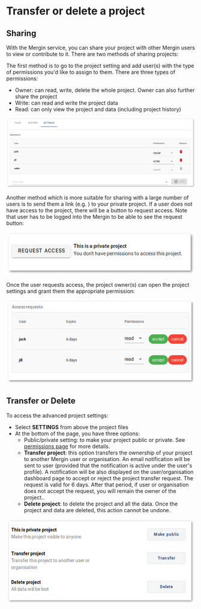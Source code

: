 # Transfer or delete a project

## Sharing

With the Mergin service, you can share your project with other Mergin users to view or contribute to it. There are two methods of sharing projects:

The first method is to go to the project setting and add user(s) with the type of permissions you'd like to assign to them. There are three types of permissions:

- Owner: can read, write, delete the whole project. Owner can also further share the project
- Write: can read and write the project data
- Read: can only view the project and data (including project history)

![Mergin sharing setting](./project_sharing_setting_manual.png)

Another method which is more suitable for sharing with a large number of users is to send them a link (e.g. <MerginMapsProject id="saber/zoomstack" />) to your private project. If a user does not have access to the project, there will be a button to request access. Note that user has to be logged into the Mergin to be able to see the request button:

![Mergin sharing setting](./project_sharing_send_request.png)

Once the user requests access, the project owner(s) can open the project settings and grant them the appropriate permission:

![Mergin sharing setting](./project_sharing_requests.png)

## Transfer or Delete

To access the advanced project settings:

- Select **SETTINGS** from above the project files
- At the bottom of the page, you have three options:
  - Public/private setting: to make your project public or private. See [permissions page](./permissions.md) for more details.
  - **Transfer project**: this option transfers the ownership of your project to another Mergin user or organisation. An email notification will be sent to user (provided that the notification is active under the user's profile). A notification will be also displayed on the user/organisation dashboard page to accept or reject the project transfer request. The request is valid for 6 days. After that period, if user or organisation does not accept the request, you will remain the owner of the project..
  - **Delete project**: to delete the project and all the data. Once the project and data are deleted, this action cannot be undone.

![project advanced](./project-advanced.png)


